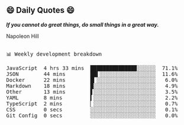 ## 😄 Daily Quotes 😄

_**If you cannot do great things, do small things in a great way.**_

Napoleon Hill

<pre>

📊 Weekly development breakdown

JavaScript  4 hrs 33 mins  ██████████████▉░░░░░░  71.1%
JSON        44 mins        ██▍░░░░░░░░░░░░░░░░░░  11.6%
Docker      22 mins        █▎░░░░░░░░░░░░░░░░░░░   6.0%
Markdown    18 mins        █░░░░░░░░░░░░░░░░░░░░   4.9%
Other       13 mins        ▋░░░░░░░░░░░░░░░░░░░░   3.5%
YAML        8 mins         ▍░░░░░░░░░░░░░░░░░░░░   2.2%
TypeScript  2 mins         ▏░░░░░░░░░░░░░░░░░░░░   0.7%
CSS         0 secs         ░░░░░░░░░░░░░░░░░░░░░   0.1%
Git Config  0 secs         ░░░░░░░░░░░░░░░░░░░░░   0.0%
</pre>